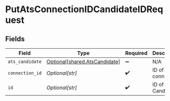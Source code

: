 # PutAtsConnectionIDCandidateIDRequest


## Fields

| Field                                                                    | Type                                                                     | Required                                                                 | Description                                                              |
| ------------------------------------------------------------------------ | ------------------------------------------------------------------------ | ------------------------------------------------------------------------ | ------------------------------------------------------------------------ |
| `ats_candidate`                                                          | [Optional[shared.AtsCandidate]](undefined/models/shared/atscandidate.md) | :heavy_minus_sign:                                                       | N/A                                                                      |
| `connection_id`                                                          | *Optional[str]*                                                          | :heavy_check_mark:                                                       | ID of the connection                                                     |
| `id`                                                                     | *Optional[str]*                                                          | :heavy_check_mark:                                                       | ID of the Candidate                                                      |